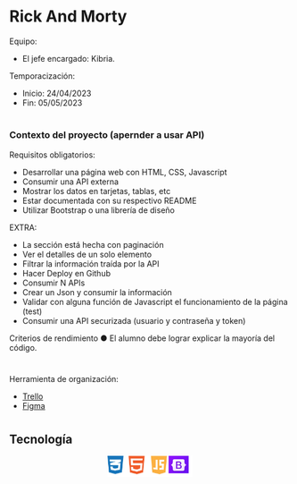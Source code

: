 # Rick And Morty

Equipo:
+ El jefe encargado: Kibria.



Temporacización:
 + Inicio: 24/04/2023
 + Fin: 05/05/2023
 
#
### Contexto del proyecto (apernder a usar API)
Requisitos obligatorios:
* Desarrollar una página web con HTML, CSS, Javascript
* Consumir una API externa
* Mostrar los datos en tarjetas, tablas, etc
* Estar documentada con su respectivo README
* Utilizar Bootstrap o una librería de diseño

EXTRA:
* La sección está hecha con paginación
* Ver el detalles de un solo elemento
* Filtrar la información traída por la API
* Hacer Deploy en Github
* Consumir N APIs
* Crear un Json y consumir la información
* Validar con alguna función de Javascript el funcionamiento de la página (test)
* Consumir una API securizada (usuario y contraseña y token)

Criterios de rendimiento
● El alumno debe lograr explicar la mayoría del código.


#


Herramienta de organización:
+ [Trello]( https://trello.com/b/YGoGUCS4/consumo-de-una-api )
+ [Figma]( https://www.figma.com/file/P6Z2RGZVuZnqTZygjqu7Zu/Consumo-de-una-APInode-id=0-1&t=ZC0665siiBlLaDw7-0 )


#
## Tecnología
<div>
<p style = 'text-align:center;'>
<img src="img/tecnologia.jpg" width="30%">

</p>
</div>